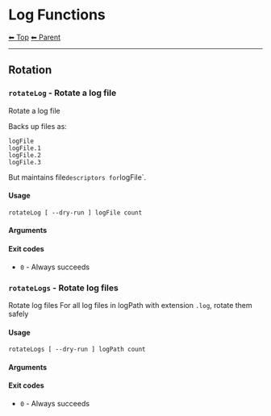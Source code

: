 # Log Functions

<!-- TEMPLATE header 2 -->
[⬅ Top](index.md) [⬅ Parent ](../index.md)
<hr />

## Rotation


### `rotateLog` - Rotate a log file

Rotate a log file

Backs up files as:

    logFile
    logFile.1
    logFile.2
    logFile.3

But maintains file` descriptors for `logFile`.

#### Usage

    rotateLog [ --dry-run ] logFile count
    

#### Arguments



#### Exit codes

- `0` - Always succeeds

### `rotateLogs` - Rotate log files

Rotate log files
For all log files in logPath with extension `.log`, rotate them safely

#### Usage

    rotateLogs [ --dry-run ] logPath count
    

#### Arguments



#### Exit codes

- `0` - Always succeeds
